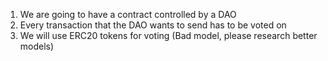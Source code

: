 1. We are going to have a contract controlled by a DAO
2. Every transaction that the DAO wants to send has to be voted on
3. We will use ERC20 tokens for voting (Bad model, please research better models)